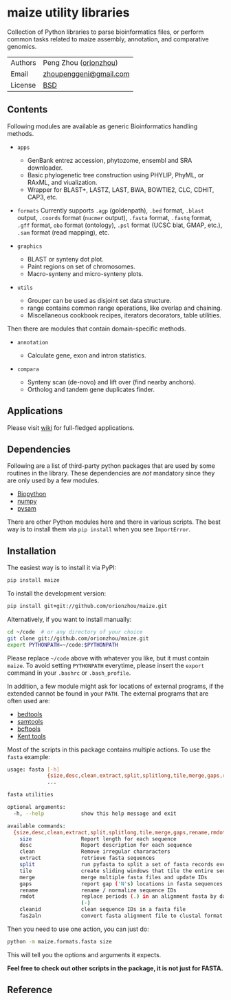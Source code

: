 # maize utility libraries

Collection of Python libraries to parse bioinformatics files, or perform 
common tasks related to maize assembly, annotation, and comparative genomics.

| | |
| --- | --- |
| Authors | Peng Zhou ([orionzhou](http://github.com/orionzhou)) |
| Email   | <zhoupenggeni@gmail.com> |
| License | [BSD](http://creativecommons.org/licenses/BSD/) |

## Contents

Following modules are available as generic Bioinformatics handling methods.

- `apps`
  - GenBank entrez accession, phytozome, ensembl and SRA downloader.
  - Basic phylogenetic tree construction using PHYLIP, PhyML, or RAxML, 
    and viualization.
  - Wrapper for BLAST+, LASTZ, LAST, BWA, BOWTIE2, CLC, CDHIT, CAP3, etc.

- `formats`
    Currently supports `.agp` (goldenpath), `.bed` format, `.blast` output,
    `.coords` format (`nucmer` output), `.fasta` format, `.fastq` format,
    `.gff` format, `obo` format (ontology),
    `.psl` format (UCSC blat, GMAP, etc.), `.sam` format (read mapping), etc.

- `graphics`
  - BLAST or synteny dot plot.
  - Paint regions on set of chromosomes.
  - Macro-synteny and micro-synteny plots.

- `utils`
  - Grouper can be used as disjoint set data structure.
  - range contains common range operations, like overlap
    and chaining.
  - Miscellaneous cookbook recipes, iterators decorators,
    table utilities.

Then there are modules that contain domain-specific methods.

- `annotation`
  - Calculate gene, exon and intron statistics.

- `compara`
  - Synteny scan (de-novo) and lift over (find nearby anchors).
  - Ortholog and tandem gene duplicates finder.

## Applications

Please visit [wiki](https://github.com/orionzhou/jcvi/wiki) for
full-fledged applications. 

## Dependencies

Following are a list of third-party python packages that are used by
some routines in the library. These dependencies are *not* mandatory
since they are only used by a few modules.

- [Biopython](http://www.biopython.org)
- [numpy](http://numpy.scipy.org)
- [pysam](http://pysam.readthedocs.io/en/latest)

There are other Python modules here and there in various scripts. The
best way is to install them via `pip install` when you see `ImportError`.

## Installation

The easiest way is to install it via PyPI:

```bash
pip install maize
```

To install the development version:

```bash
pip install git+git://github.com/orionzhou/maize.git
```

Alternatively, if you want to install manually:

```bash
cd ~/code  # or any directory of your choice
git clone git://github.com/orionzhou/maize.git
export PYTHONPATH=~/code:$PYTHONPATH
```

Please replace `~/code` above with whatever you like, but it must
contain `maize`. To avoid setting `PYTHONPATH` everytime, please insert
the `export` command in your `.bashrc` or `.bash_profile`.

In addition, a few module might ask for locations of external programs,
if the extended cannot be found in your `PATH`. The external programs
that are often used are:

- [bedtools](https://github.com/arq5x/bedtools2)
- [samtools](https://github.com/samtools/samtools)
- [bcftools](https://github.com/samtools/bcftools)
- [Kent tools](http://hgdownload.cse.ucsc.edu/admin/jksrc.zip)

Most of the scripts in this package contains multiple actions. To use
the `fasta` example:

```bash
usage: fasta [-h]
             {size,desc,clean,extract,split,splitlong,tile,merge,gaps,rename,rmdot,cleanid,fas2aln}
             ...

fasta utilities

optional arguments:
  -h, --help            show this help message and exit

available commands:
  {size,desc,clean,extract,split,splitlong,tile,merge,gaps,rename,rmdot,cleanid,fas2aln}
    size                Report length for each sequence
    desc                Report description for each sequence
    clean               Remove irregular chararacters
    extract             retrieve fasta sequences
    split               run pyfasta to split a set of fasta records evenly
    tile                create sliding windows that tile the entire sequence
    merge               merge multiple fasta files and update IDs
    gaps                report gap ('N's) locations in fasta sequences
    rename              rename / normalize sequence IDs
    rmdot               replace periods (.) in an alignment fasta by dashes
                        (-)
    cleanid             clean sequence IDs in a fasta file
    fas2aln             convert fasta alignment file to clustal format
```

Then you need to use one action, you can just do:

```bash
python -m maize.formats.fasta size
```

This will tell you the options and arguments it expects.

**Feel free to check out other scripts in the package, it is not just
for FASTA.**

## Reference


